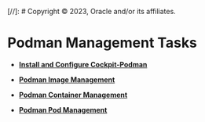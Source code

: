 [//]: # Copyright © 2023, Oracle and/or its affiliates.

# Podman Management Tasks

-   **[Install and Configure Cockpit-Podman](../topics/cockpit-podman_enable_podman_service.md)**  

-   **[Podman Image Management](../topics/cockpit-podman_managing_podman_images.md)**  

-   **[Podman Container Management](../topics/cockpit-podman_managing_podman_containers.md)**  

-   **[Podman Pod Management](../topics/podman_pod_management.md)**  


